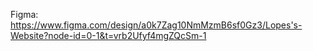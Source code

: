 Figma: https://www.figma.com/design/a0k7Zag10NmMzmB6sf0Gz3/Lopes's-Website?node-id=0-1&t=vrb2Ufyf4mgZQcSm-1
